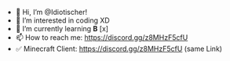 - 👋 Hi, I’m @Idiotischer!
- 👀 I’m interested in coding XD
- 🌱 I’m currently learning **B** [x]
- 📫 How to reach me: https://discord.gg/z8MHzF5cfU
- ✅ Minecraft Client: https://discord.gg/z8MHzF5cfU (same Link)
